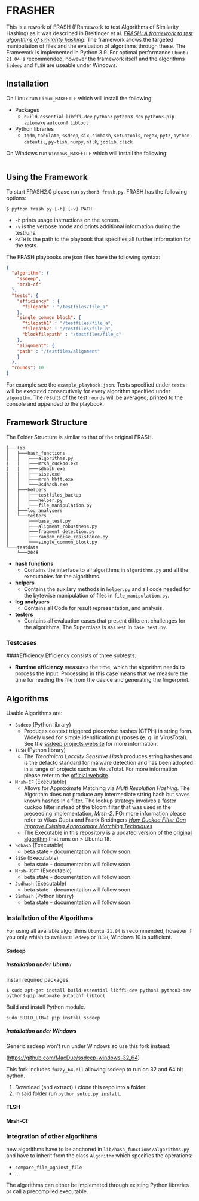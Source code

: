 # FRASHER

This is a rework of FRASH (FRamework to test Algorithms of Similarity Hashing) as it was described in Breitinger et al. 
[_FRASH: A framework to test algorithms of similarity hashing_](https://www.sciencedirect.com/science/article/pii/S1742287613000522). The framework allows the targeted manipulation of files 
and the evaluation of algorithms through these. The Framework is implemented in Python 3.9. For optimal performance `Ubuntu 21.04` is recommended, however the framework itself and the algorithms `Ssdeep` and `TLSH` are useable under Windows. 


## Installation 

On Linux run `Linux_MAKEFILE` which will install the following:
- Packages 
  - `build-essential` `libffi-dev` `python3` `python3-dev` `python3-pip` `automake` `autoconf` `libtool`
- Python libraries
  - `tqdm`, `tabulate`, `ssdeep`, `six`, `simhash`, `setuptools`, `regex`, `pytz`, `python-dateutil`, `py-tlsh`, `numpy`, 
  `ntlk`, `joblib`, `click`


On Windows run `Windows_MAKEFILE` which will install the following:
 ```
 
 ```
## Using the Framework

To start FRASH2.0 please run `python3 frash.py`. FRASH has the following options: 
```
$ python frash.py [-h] [-v] PATH
```
- `-h` prints usage instructions on the screen.
- `-v` is the verbose mode and prints additional information during the testruns.
- `PATH` is the path to the playbook that specifies all further information for the tests. 

The FRASH playbooks are json files have the following syntax:

```json
{
  "algorithm": {
    "ssdeep",
    "mrsh-cf"
  },
  "tests": {
    "efficiency" : {
      "filepath" : "/testfiles/file_a"
    },
    "single_common_block": {
      "filepath1" : "/testfiles/file_a", 
      "filepath2" : "/testfiles/file_b",
      "blockfilepath" : "/testfiles/file_c"
    },
    "alignment": {
    "path" : "/testfiles/alignment"
    }
  },
  "rounds": 10
}
```
For example see the `example_playbook.json`. Tests specified under `tests:` will be executed consecutively for every algorithm specified under `algorithm`.
The results of the test `rounds` will be averaged, printed to the console and appended to the playbook. 

## Framework Structure
The Folder Structure is similar to that of the  original FRASH.

```
├───lib               
│   ├───hash_functions
│   │   ├───algorithms.py
|   |   ├───mrsh_cuckoo.exe
|   |   ├───sdhash.exe
|   |   ├───sise.exe
│   │   ├───mrsh_hbft.exe
│   │   └───Jsdhash.exe
│   ├───helpers
│   │   ├───testfiles_backup
│   │   ├───helper.py
│   │   └───file_manipulation.py
│   ├───log_analysers
│   └───testers
│       ├───base_test.py
│       ├───aligment_robustness.py
│       ├───fragment_detection.py
│       ├───random_noise_resistance.py
│       └───single_common_block.py      
└───testdata
    └───2048
```
- **hash functions** 
  - Contains the interface to all algorithms in `algorithms.py` and all the executables for the algorithms.
- **helpers**
  - Contains the auxilary methods in `helper.py` and all code needed for the bytewise manipulation of files in `file_manipulation.py`.
- **log analysers**
  - Contains all Code for result representation, and analysis. 
- **testers**
  - Contains all evaluation cases that present different challenges for the algorithms. The Superclass is `BasTest` in `base_test.py`.

### Testcases

####Efficiency 
Efficiency consists of three subtests:
- **Runtime efficiency** measures the time, which the algorithm needs to process the input. Processing in this case means that we measure the time for reading the file from the device and generating the fingerprint.

## Algorithms
Usable Algorithms are: 
- `Ssdeep` (Python library)
  - Produces context triggered piecewise hashes (CTPH) in string form. Widely used for simple identification purposes (e. g. in VirusTotal). See the  [ssdeep projects website](https://ssdeep-project.github.io/ssdeep/index.html) for more information. 
- `TLSH` (Python library)
  - The _Trendmicro Locality Sensitive Hash_ produces string hashes and is the defacto standard for malware detection and has been adopted in a range of projects such as VirusTotal. For more information please refer to the [official website](http://tlsh.org/).
- `Mrsh-CF` (Executable)
  - Allows for Approximate Matching via _Multi Resolution Hashing_. The Algorithm does not produce any intermediate string hash but saves known hashes in a filter. The lookup strategy involves a faster cuckoo filter instead of the bloom filter that was used in the preceeding implementation, _Mrsh-2_. FOr more information please refer to Vikas Gupta and Frank Breitingers [_How Cuckoo Filter Can Improve Existing Approximate Matching Techniques_](https://www.researchgate.net/publication/292985174_How_Cuckoo_Filter_Can_Improve_Existing_Approximate_Matching_Techniques.)
  - The Executable in this repository is a updated version of the [original algorithm](https://www.fbreitinger.de/wp-content/uploads/2015/06/mrsh_cuckoo.zip) that runs on > Ubuntu 18. 
- `Sdhash` (Executable)
  - beta state - documentation will follow soon.
- `SiSe` (Executable)
  - beta state - documentation will follow soon.
- `Mrsh-HBFT` (Executable)
  - beta state - documentation will follow soon.
- `Jsdhash` (Executable)
  - beta state - documentation will follow soon.
- `Simhash` (Python library) 
  - beta state - documentation will follow soon.

### Installation of the Algorithms

For using all available algorithms `Ubuntu 21.04` is recommended, however if you only whish to evaluate `Ssdeep` or `TLSH`, Windows 10 is sufficient.  

#### Ssdeep
##### Installation under Ubuntu
Install required packages.
```
$ sudo apt-get install build-essential libffi-dev python3 python3-dev python3-pip automake autoconf libtool
```
Build and install Python module.
```
sudo BUILD_LIB=1 pip install ssdeep
```

##### Installation under Windows

Generic ssdeep won't run under Windows so use this fork instead:

(https://github.com/MacDue/ssdeep-windows-32_64)

This fork includes `fuzzy_64.dll` allowing ssdeep to run on 32 and 64 bit python. 

1. Download (and extract) / clone this repo into a folder.
2. In said folder run `python setup.py install`.

#### TLSH

#### Mrsh-Cf



### Integration of other algorithms
 new algorithms have to be anchored in `lib/hash_functions/algorithms.py` and have to inherit from the class 
`Algorithm` which specifies the operations: 
- `compare_file_against_file`
- ...

The algorithms can either be implemeted through existing Python libraries or call a precompiled executable. 
